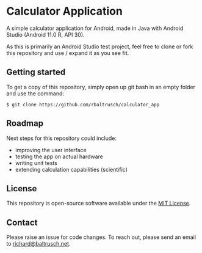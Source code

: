 # Calculator Application

A simple calculator application for Android, made in Java with Android Studio (Android 11.0 R, API 30).

As this is primarily an Android Studio test project, feel free to clone or fork this repository and use / expand it as you see fit.

## Getting started

To get a copy of this repository, simply open up git bash in an empty folder and use the command:

    $ git clone https://github.com/rbaltrusch/calculator_app

## Roadmap

Next steps for this repository could include:

- improving the user interface
- testing the app on actual hardware
- writing unit tests
- extending calculation capabilities (scientific)

## License

This repository is open-source software available under the [MIT License](https://github.com/rbaltrusch/calculator_app/blob/master/LICENSE).

## Contact

Please raise an issue for code changes. To reach out, please send an email to richard@baltrusch.net.
